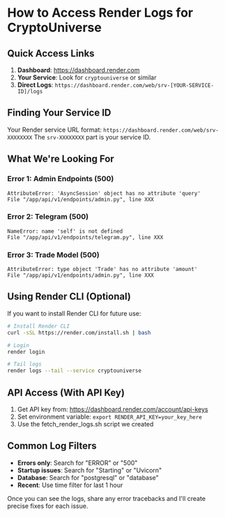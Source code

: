 # How to Access Render Logs for CryptoUniverse

## Quick Access Links
1. **Dashboard**: https://dashboard.render.com
2. **Your Service**: Look for `cryptouniverse` or similar
3. **Direct Logs**: `https://dashboard.render.com/web/srv-[YOUR-SERVICE-ID]/logs`

## Finding Your Service ID
Your Render service URL format: `https://dashboard.render.com/web/srv-XXXXXXXX`
The `srv-XXXXXXXX` part is your service ID.

## What We're Looking For

### Error 1: Admin Endpoints (500)
```
AttributeError: 'AsyncSession' object has no attribute 'query'
File "/app/api/v1/endpoints/admin.py", line XXX
```

### Error 2: Telegram (500)  
```
NameError: name 'self' is not defined
File "/app/api/v1/endpoints/telegram.py", line XXX
```

### Error 3: Trade Model (500)
```
AttributeError: type object 'Trade' has no attribute 'amount'
File "/app/api/v1/endpoints/admin.py", line XXX
```

## Using Render CLI (Optional)
If you want to install Render CLI for future use:
```bash
# Install Render CLI
curl -sSL https://render.com/install.sh | bash

# Login
render login

# Tail logs
render logs --tail --service cryptouniverse
```

## API Access (With API Key)
1. Get API key from: https://dashboard.render.com/account/api-keys
2. Set environment variable: `export RENDER_API_KEY=your_key_here`
3. Use the fetch_render_logs.sh script we created

## Common Log Filters
- **Errors only**: Search for "ERROR" or "500"
- **Startup issues**: Search for "Starting" or "Uvicorn"
- **Database**: Search for "postgresql" or "database"
- **Recent**: Use time filter for last 1 hour

Once you can see the logs, share any error tracebacks and I'll create precise fixes for each issue.